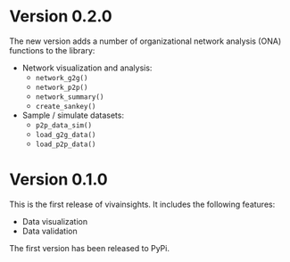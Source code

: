 # Version 0.2.0

The new version adds a number of organizational network analysis (ONA) functions to the library: 

- Network visualization and analysis:
    - `network_g2g()`
    - `network_p2p()`
    - `network_summary()`
    - `create_sankey()`
- Sample / simulate datasets: 
    - `p2p_data_sim()`
    - `load_g2g_data()`
    - `load_p2p_data()`

# Version 0.1.0

This is the first release of vivainsights. It includes the following features:

- Data visualization
- Data validation

The first version has been released to PyPi. 